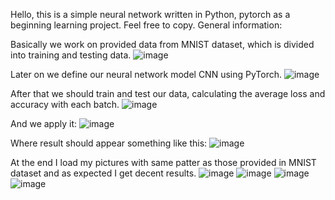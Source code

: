 Hello, this is a simple neural network written in Python, pytorch as a beginning learning project. Feel free to copy. General information:

Basically we work on provided data from MNIST dataset, which is divided into training and testing data.
![image](https://github.com/user-attachments/assets/c7998cd2-b5fc-4e9d-81ba-79fa621bf604)

Later on we define our neural network model CNN using PyTorch. 
![image](https://github.com/user-attachments/assets/07d11db1-855d-4d97-8dc2-70c4d21f0bfb)

After that we should train and test our data, calculating the average loss and accuracy with each batch.
![image](https://github.com/user-attachments/assets/045ae6a5-0854-4614-8b34-0ffffc8b2a8d)

And we apply it:
![image](https://github.com/user-attachments/assets/76fed64c-1fc7-457e-a38f-2aca70cea09d)

Where result should appear something like this:
![image](https://github.com/user-attachments/assets/19a53e0e-bf82-4ef4-ac95-371bc7ea90bb)

At the end I load my pictures with same patter as those provided in MNIST dataset and as expected I get decent results.
![image](https://github.com/user-attachments/assets/c4af0d0f-fff9-416e-9e14-4b179b25270c)
![image](https://github.com/user-attachments/assets/6d415e6c-2049-41e2-a677-a8c860903fbf)
![image](https://github.com/user-attachments/assets/69106c0e-583d-4ed5-8a12-b01518ef8eee)
![image](https://github.com/user-attachments/assets/a5715662-a22a-4050-9cb7-ec0d7474c446)






